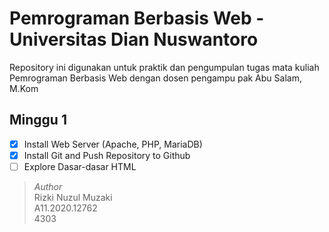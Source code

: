 # Pemrograman Berbasis Web - Universitas Dian Nuswantoro

Repository ini digunakan untuk praktik dan pengumpulan tugas mata kuliah Pemrograman Berbasis Web dengan dosen pengampu pak Abu Salam, M.Kom

## Minggu 1

- [x] Install Web Server (Apache, PHP, MariaDB)
- [x] Install Git and Push Repository to Github
- [ ] Explore Dasar-dasar HTML

> *Author*\
> Rizki Nuzul Muzaki\
A11.2020.12762\
4303

